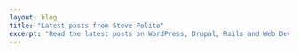 ```yaml
---
layout: blog
title: "Latest posts from Steve Polito"
excerpt: "Read the latest posts on WordPress, Drupal, Rails and Web Development"
---
```

